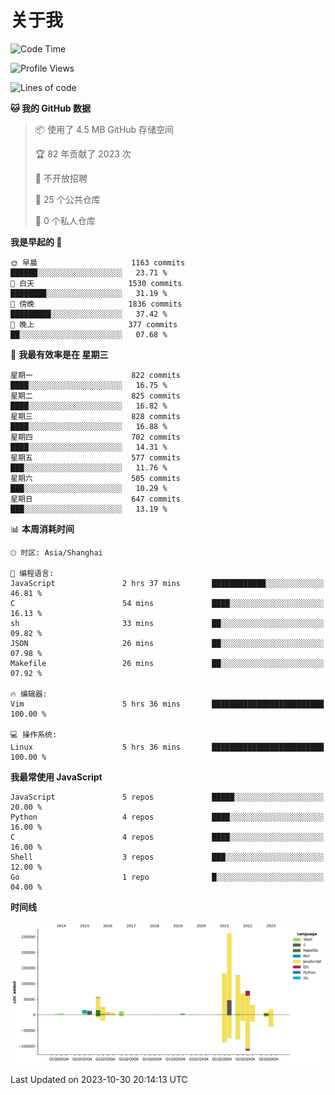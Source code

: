 # 关于我

<!--START_SECTION:waka-->
![Code Time](http://img.shields.io/badge/Code%20Time-813%20hrs%2033%20mins-blue)

![Profile Views](http://img.shields.io/badge/%E4%B8%AA%E4%BA%BA%E8%B5%84%E6%96%99%E8%A7%82%E7%9C%8B%E6%AC%A1%E6%95%B0-0-blue)

![Lines of code](https://img.shields.io/badge/%E4%BB%8E%E3%80%8CHello%20World%E3%80%8D%E8%B5%B7%E6%88%91%E5%B7%B2%E7%BB%8F%E5%86%99%E4%BA%86-859.8%20thousand%20%E8%A1%8C%E4%BB%A3%E7%A0%81-blue)

**🐱 我的 GitHub 数据** 

> 📦  使用了 4.5 MB GitHub 存储空间 
 > 
> 🏆 82 年贡献了 2023 次
 > 
> 🚫 不开放招聘
 > 
> 📜 25 个公共仓库 
 > 
> 🔑 0 个私人仓库 
 > 
**我是早起的 🐤** 

```text
🌞 早晨                     1163 commits        ██████░░░░░░░░░░░░░░░░░░░   23.71 % 
🌆 白天                     1530 commits        ████████░░░░░░░░░░░░░░░░░   31.19 % 
🌃 傍晚                     1836 commits        █████████░░░░░░░░░░░░░░░░   37.42 % 
🌙 晚上                     377 commits         ██░░░░░░░░░░░░░░░░░░░░░░░   07.68 % 
```
📅 **我最有效率是在 星期三** 

```text
星期一                      822 commits         ████░░░░░░░░░░░░░░░░░░░░░   16.75 % 
星期二                      825 commits         ████░░░░░░░░░░░░░░░░░░░░░   16.82 % 
星期三                      828 commits         ████░░░░░░░░░░░░░░░░░░░░░   16.88 % 
星期四                      702 commits         ████░░░░░░░░░░░░░░░░░░░░░   14.31 % 
星期五                      577 commits         ███░░░░░░░░░░░░░░░░░░░░░░   11.76 % 
星期六                      505 commits         ███░░░░░░░░░░░░░░░░░░░░░░   10.29 % 
星期日                      647 commits         ███░░░░░░░░░░░░░░░░░░░░░░   13.19 % 
```


📊 **本周消耗时间** 

```text
🕑︎ 时区: Asia/Shanghai

💬 编程语言: 
JavaScript               2 hrs 37 mins       ████████████░░░░░░░░░░░░░   46.81 % 
C                        54 mins             ████░░░░░░░░░░░░░░░░░░░░░   16.13 % 
sh                       33 mins             ██░░░░░░░░░░░░░░░░░░░░░░░   09.82 % 
JSON                     26 mins             ██░░░░░░░░░░░░░░░░░░░░░░░   07.98 % 
Makefile                 26 mins             ██░░░░░░░░░░░░░░░░░░░░░░░   07.92 % 

🔥 编辑器: 
Vim                      5 hrs 36 mins       █████████████████████████   100.00 % 

💻 操作系统: 
Linux                    5 hrs 36 mins       █████████████████████████   100.00 % 
```

**我最常使用 JavaScript** 

```text
JavaScript               5 repos             █████░░░░░░░░░░░░░░░░░░░░   20.00 % 
Python                   4 repos             ████░░░░░░░░░░░░░░░░░░░░░   16.00 % 
C                        4 repos             ████░░░░░░░░░░░░░░░░░░░░░   16.00 % 
Shell                    3 repos             ███░░░░░░░░░░░░░░░░░░░░░░   12.00 % 
Go                       1 repo              █░░░░░░░░░░░░░░░░░░░░░░░░   04.00 % 
```



**时间线**

![Lines of Code chart](https://raw.githubusercontent.com/Arondight/Arondight/master/assets/bar_graph.png)


 Last Updated on 2023-10-30 20:14:13 UTC
<!--END_SECTION:waka-->
